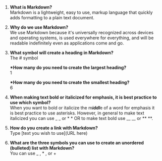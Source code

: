 1. __What is Markdown?__<br>
   Markdown is a lightweight, easy to use, markup language that quickly adds formatting to a plain text document.

2. __Why do we use Markdown?__<br>
   We use Markdown because it's universally recognized across devices and operating systems, is used everywhere for everything, and will be readable indefinitely even as applications come and go.

3. __What symbol will create a heading in Markdown?__<br>
   The # symbol

   __*How many do you need to create the largest heading?__<br>
   1
 
   __*How many do you need to create the smallest heading?__<br>
   6
  
4. __When making text bold or italicized for emphasis, it is best practice to use which symbol?__<br>
   When you want to bold or italicize the m***iddl***e of a word for emphasis it is best practice to use asterisks. However, in general to make text italicized you can use _ _ or * * OR to make text bold use __ __ or ** **.

5. __How do you create a link with Markdown?__<br>
   Type [text you wish to use](URL here)

6. __What are the three symbols you can use to create an unordered (bulleted) list with Markdown?__<br>
   You can use _ , * , or + 
